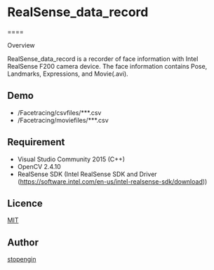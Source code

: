 # RealSense_data_record

====

Overview

RealSense_data_record is a recorder of face information with Intel RealSense F200 camera device.
The face information contains Pose, Landmarks, Expressions, and Movie(.avi).

## Demo
* /Facetracing/csvfiles/***.csv
* /Facetracing/moviefiles/***.csv

## Requirement
* Visual Studio Community 2015 (C++)
* OpenCV 2.4.10
* RealSense SDK (Intel RealSense SDK and Driver (https://software.intel.com/en-us/intel-realsense-sdk/download))

## Licence

[MIT](https://github.com/stopengin0012/tool/blob/master/LICENCE)

## Author

[stopengin](https://github.com/stopengin0012)
